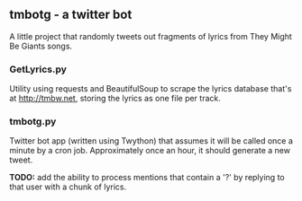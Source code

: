 ## tmbotg - a twitter bot

A little project that randomly tweets out fragments of lyrics from They Might Be Giants 
songs. 

### GetLyrics.py

Utility using requests and BeautifulSoup to scrape the lyrics database that's at http://tmbw.net, storing the lyrics as one file per track.

### tmbotg.py

Twitter bot app (written using Twython) that assumes it will be called once a minute by a cron job. Approximately once an hour, it should generate a new tweet.

**TODO:** add the ability to process mentions that contain a '?' by replying to that user with a chunk of lyrics.
